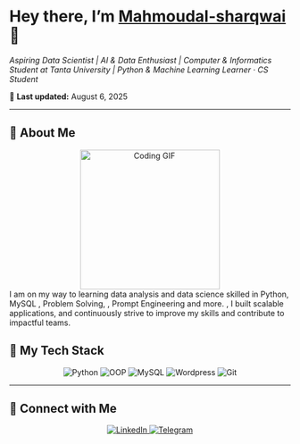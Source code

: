 <!-- ========================= -->
<!--      Mahmoudal-sharqwai     -->
<!-- ========================= -->


<p align="center">
  <h1>Hey there, I’m <a href="https://Mahmoudal-sharqwai.vercel.app/">Mahmoudal-sharqwai</a> 👋</h1>
  <p><em>Aspiring Data Scientist | AI & Data Enthusiast | Computer & Informatics Student at Tanta University | Python & Machine Learning Learner · CS Student </em></p>
  <p>📅 <strong>Last updated:</strong> August 6, 2025</p>
</p>

---
## 🚀 About Me

<div align="center">
<img  src="https://c.tenor.com/_DOBjnGspYAAAAAM/code-coding.gif" width="250" alt="Coding GIF" style="z-index:99;"/>
</div>
  <div align="left">
    I am on my way to learning data analysis and data science skilled in Python, MySQL , Problem Solving, , Prompt Engineering and more. , I built scalable applications, and continuously strive to improve my skills and contribute to impactful teams.
  </div>

## 🔧 My Tech Stack
<p align="center">
  <img src="https://img.shields.io/badge/Python-F7DF1E?logo=Python&logoColor=black" alt="Python"/>
  <img src="https://img.shields.io/badge/OOP-3178C6?logo=OOP Python&logoColor=white" alt="OOP"/>
  <img src="https://img.shields.io/badge/MySQL-4479A1?logo=mysql&logoColor=fff" alt="MySQL"/>
  <img src="https://img.shields.io/badge/WordPress-%2321759B.svg?logo=wordpress&logoColor=white" alt="Wordpress"/>
  <img src="https://img.shields.io/badge/Git-F05032?logo=git&logoColor=white" alt="Git"/>
</p>

---

## 🔗 Connect with Me

<p align="center">
  <a href="https://www.linkedin.com/in/mahmoud-al-sharqwai">
    <img src="https://img.shields.io/badge/LinkedIn-0077B5?logo=linkedin&logoColor=white" alt="LinkedIn"/>
  </a>
  <a href="https://t.me/@mahmoud_nadr">
    <img src="https://img.shields.io/badge/Telegram-0088CC?logo=telegram&logoColor=white" alt="Telegram"/>
  </a>
</p>
